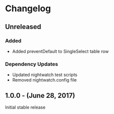 Changelog
=========

Unreleased
----------
### Added
* Added preventDefault to SingleSelect table row
### Dependency Updates
* Updated nightwatch test scripts
* Removed nightwatch.config file


1.0.0 - (June 28, 2017)
------------------
Initial stable release
